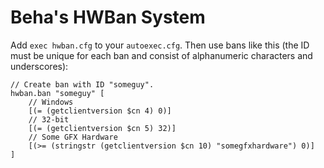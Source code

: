 # Beha's HWBan System
Add `exec hwban.cfg` to your `autoexec.cfg`.
Then use bans like this (the ID must be unique for each ban and consist of alphanumeric characters and underscores):
```
// Create ban with ID "someguy".
hwban.ban "someguy" [
	// Windows
	[(= (getclientversion $cn 4) 0)]
	// 32-bit
	[(= (getclientversion $cn 5) 32)]
	// Some GFX Hardware
	[(>= (stringstr (getclientversion $cn 10) "somegfxhardware") 0)]
]
```
